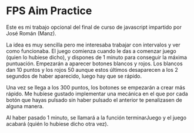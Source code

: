 # FPS Aim Practice

Este es mi trabajo opcional del final de curso de javascript impartido por José Román (Manz).

La idea es muy sencilla pero me interesaba trabajar con intervalos y ver como funcionaba. El juego comienza cuando le das a comenzar juego (quien lo hubiese dicho), y dispones de 1 minuto para conseguir la máxima puntuación. Empezarán a aparecer botones blancos y rojos. Los blancos dan 10 puntos y los rojos 50 aunque estos últimos desaparecen a los 2 segundos de haber aparecido, luego hay que se rápido.

Una vez se llega a los 300 puntos, los botones se empezarán a crear más rápido. Me hubiese gustado implementar una mecánica en el que por cada botón que hayas pulsado sin haber pulsado el anterior te penalizasen de alguna manera.

Al haber pasado 1 minuto, se llamará a la función terminarJuego y el juego acabará (quién lo hubiese dicho otra vez).
